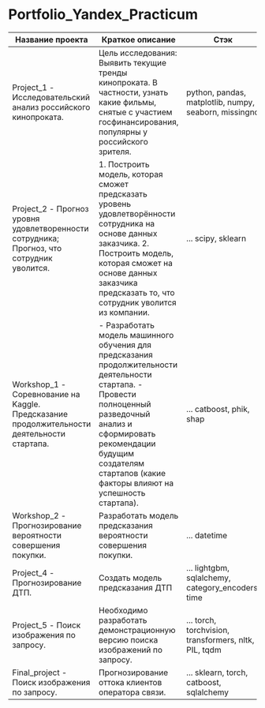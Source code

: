 # Portfolio_Yandex_Practicum
| Название проекта | Краткое описание | Стэк |
|-------------|-----------------|---------------|
| Project_1 - Исследовательский анализ российского кинопроката. | Цель исследования: Выявить текущие тренды кинопроката. В частности, узнать какие фильмы, снятые с участием госфинансирования, популярны у российского зрителя. | python, pandas, matplotlib, numpy, seaborn, missingno |
| Project_2 - Прогноз уровня удовлетворенности сотрудника; Прогноз, что сотрудник уволится. | 1. Построить модель, которая сможет предсказать уровень удовлетворённости сотрудника на основе данных заказчика. 2. Построить модель, которая сможет на основе данных заказчика предсказать то, что сотрудник уволится из компании. | ... scipy, sklearn |
| Workshop_1 - Соревнование на Kaggle. Предсказание продолжительности деятельности стартапа. | - Разработать модель машинного обучения для предсказания продолжительности деятельности стартапа. - Провести полноценный разведочный анализ и сформировать рекомендации будущим создателям стартапов (какие факторы влияют на успешность стартапа). | ... catboost, phik, shap |
| Workshop_2 - Прогнозирование вероятности совершения покупки. | Разработать модель предсказания вероятности совершения покупки. | ... datetime |
| Project_4 - Прогнозирование ДТП. | Создать модель предсказания ДТП   | ... lightgbm, sqlalchemy, category_encoders, time |
| Project_5 - Поиск изображения по запросу. | Необходимо разработать демонстрационную версию поиска изображений по запросу.   | ... torch, torchvision, transformers, nltk, PIL, tqdm  |
| Final_project - Поиск изображения по запросу. | Прогнозирование оттока клиентов оператора связи. | ... sklearn, torch, catboost, sqlalchemy |
